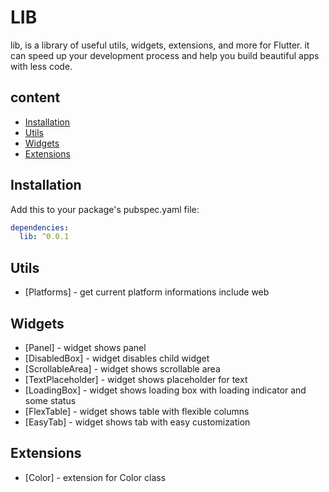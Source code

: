 # LIB
lib, is a library of useful utils, widgets, extensions, and more for Flutter.
it can speed up your development process and help you build beautiful apps with less code.

## content
- [Installation](#installation)
- [Utils](#utils)
- [Widgets](#widgets)
- [Extensions](#extensions)

## Installation
Add this to your package's pubspec.yaml file:
```yaml
dependencies:
  lib: ^0.0.1
```

## Utils
- [Platforms] - get current platform informations include web

## Widgets
- [Panel] - widget shows panel
- [DisabledBox] - widget disables child widget
- [ScrollableArea] - widget shows scrollable area
- [TextPlaceholder] - widget shows placeholder for text
- [LoadingBox] - widget shows loading box with loading indicator and some status
- [FlexTable] - widget shows table with flexible columns
- [EasyTab] - widget shows tab with easy customization

## Extensions
- [Color] - extension for Color class